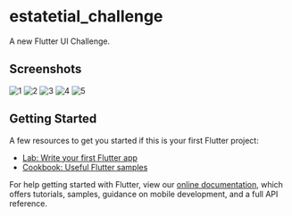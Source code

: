 # estatetial_challenge

A new Flutter UI Challenge.

## Screenshots

![1](https://user-images.githubusercontent.com/14833319/107718671-73502280-6ca4-11eb-952b-480dbcf3e29f.png)
![2](https://user-images.githubusercontent.com/14833319/107718688-7c40f400-6ca4-11eb-87d3-e3e9165fe47a.png)
![3](https://user-images.githubusercontent.com/14833319/107718702-85ca5c00-6ca4-11eb-8cd5-36b2d939e4c9.png)
![4](https://user-images.githubusercontent.com/14833319/107718719-911d8780-6ca4-11eb-99b4-261bed8b44b1.png)
![5](https://user-images.githubusercontent.com/14833319/107718720-911d8780-6ca4-11eb-94ea-2cac5342e5e5.png)


## Getting Started

A few resources to get you started if this is your first Flutter project:

- [Lab: Write your first Flutter app](https://flutter.dev/docs/get-started/codelab)
- [Cookbook: Useful Flutter samples](https://flutter.dev/docs/cookbook)

For help getting started with Flutter, view our
[online documentation](https://flutter.dev/docs), which offers tutorials,
samples, guidance on mobile development, and a full API reference.

